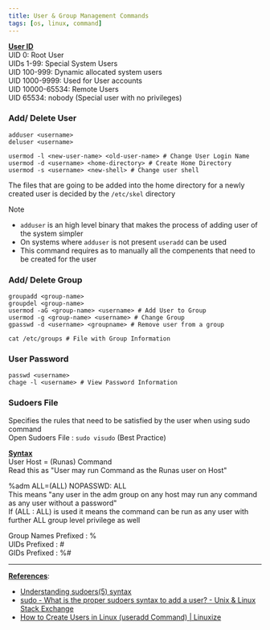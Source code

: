 ```yaml
---
title: User & Group Management Commands
tags: [os, linux, command]
---
```


**<u>User ID</u>**  
UID 0: Root User  
UIDs 1-99: Special System Users  
UID 100-999: Dynamic allocated system users  
UID 1000-9999: Used for User accounts  
UID 10000-65534: Remote Users  
UID 65534: nobody (Special user with no privileges)

### Add/ Delete User

````shell
adduser <username>
deluser <username>

usermod -l <new-user-name> <old-user-name> # Change User Login Name
usermod -d <username> <home-directory> # Create Home Directory
usermod -s <username> <new-shell> # Change user shell
````

The files that are going to be added into the home directory for a newly created user is decided by the `/etc/skel` directory

 > [!NOTE]
 > * `adduser` is an high level binary that makes the process of adding user of the system simpler
 > * On systems where `adduser` is not present `useradd` can be used
 > * This command requires as to manually all the compenents that need to be created for the user

### Add/ Delete Group

````shell
groupadd <group-name>
groupdel <group-name>
usermod -aG <group-name> <username> # Add User to Group
usermod -g <group-name> <username> # Change Group
gpasswd -d <username> <groupname> # Remove user from a group

cat /etc/groups # File with Group Information
````

### User Password

````shell
passwd <username>
chage -l <username> # View Password Information
````

### Sudoers File

Specifies the rules that need to be satisfied by the user when using sudo command  
Open Sudoers File : `sudo visudo` (Best Practice)

**<u>Syntax</u>**  
User Host = (Runas) Command  
Read this as "User may run Command as the Runas user on Host"

%adm ALL=(ALL) NOPASSWD: ALL  
This means "any user in the adm group on any host may run any command as any user without a password"  
If (ALL : ALL) is used it means the command can be run as any user with further ALL group level privilege as well

Group Names Prefixed : %  
UIDs Prefixed : \#  
GIDs Prefixed : %#

---

**<u>References</u>**:

* [Understanding sudoers(5) syntax](https://toroid.org/sudoers-syntax)
* [sudo - What is the proper sudoers syntax to add a user? - Unix & Linux Stack Exchange](https://unix.stackexchange.com/questions/18877/what-is-the-proper-sudoers-syntax-to-add-a-user)
* [How to Create Users in Linux (useradd Command) | Linuxize](https://linuxize.com/post/how-to-create-users-in-linux-using-the-useradd-command/)